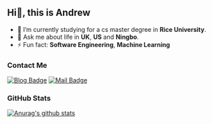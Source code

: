 ## Hi👋, this is Andrew 
<!-- [![Repos Badge](https://badges.pufler.dev/repos/lakerschampions)](https://badges.pufler.dev)
[![Years Badge](https://badges.pufler.dev/years/lakerschampions)](https://badges.pufler.dev) -->


- 🔭 I’m currently studying for a cs master degree in **Rice University**.
- 💬 Ask me about life in **UK**, **US** and **Ningbo**.
- ⚡ Fun fact: **Software Engineering**, **Machine Learning**
<!-- - 👯 I’m looking to collaborate on ...
- 🤔 I’m looking for help with ... -->


<!-- - 😄 Pronouns: ...-->




  
### Contact Me
[![Blog Badge](https://img.shields.io/badge/Blog-1.6k%20pageview-brightgreen)](https://lakerschampions.github.io/) 
[![Mail Badge](https://img.shields.io/badge/-chuzhengtian99@gmail.com-c14438?style=flat-square&logo=Gmail&logoColor=white&link=mailto:chuzhengtian99@gmail.com)](mailto:chuzhengtian99@gmail.com)

### GitHub Stats
<!-- ![Zhengtian CHU's Most used languages](https://github-readme-stats.vercel.app/api/top-langs/?username=lakerschampions&layout=compact&langs_count=10)<br> -->

[![Anurag's github stats](https://github-readme-stats.vercel.app/api?username=lakerschampions)](https://github.com/lakerschampions/github-readme-stats)
